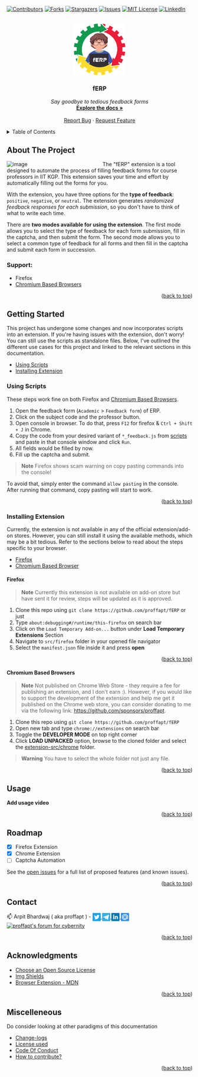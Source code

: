 <div id="top"></div>

<!-- PROJECT SHIELDS -->
<!-- https://www.markdownguide.org/basic-syntax/#reference-style-links-->
[![Contributors][contributors-shield]][contributors-url]
[![Forks][forks-shield]][forks-url]
[![Stargazers][stars-shield]][stars-url]
[![Issues][issues-shield]][issues-url]
[![MIT License][license-shield]][license-url]
[![LinkedIn][linkedin-shield]][linkedin-url]


<!-- PROJECT LOGO -->
<br />
<div align="center">
  <a href="https://github.com/proffapt/fERP">
    <img width="140" alt="image" src="./extension-src/firefox/images/fERP128.png">
  </a>
  
  <h3 align="center">fERP</h3>

  <p align="center">
    <i>Say goodbye to tedious feedback forms</i>
    <br />
    <a href="https://github.com/proffapt/fERP"><strong>Explore the docs »</strong></a>
    <br />
    <br />
    <a href="https://github.com/proffapt/fERP/issues">Report Bug</a>
    ·
    <a href="https://github.com/proffapt/fERP/issues">Request Feature</a>
  </p>
</div>


<!-- TABLE OF CONTENTS -->
<details>
  <summary>Table of Contents</summary>
  <ol>
    <li>
      <a href="#about-the-project">About The Project</a>
      <ul>
        <li><a href="#support">Support</a></li>
      </ul>
    </li>
    <li>
      <a href="#getting-started">Getting Started</a>
      <ul>
        <li><a href="#using-scripts">Using Scripts</a></li>
        <li><a href="#installing-extension">Installing Extension</a></li>
        <ul>
          <li><a href="#firefox">Firefox</a></li>
          <li><a href="#chromium-based-browsers">Chromium Based Browsers</a></li>
        </ul>
      </ul>
    </li>
    <li><a href="#usage">Usage</a></li>
    <li><a href="#roadmap">Roadmap</a></li>
    <li><a href="#contact">Contact</a></li>
    <li><a href="#acknowledgments">Acknowledgments</a></li>
    <li><a href="#miscelleneous">Miscelleneous</a></li>    
  </ol>
</details>


<!-- ABOUT THE PROJECT -->
## About The Project

<img align="left" width="260" alt="image" src="https://user-images.githubusercontent.com/86282911/230757945-2229d143-2eef-40df-958c-269c6a3c919e.png">

The "fERP" extension is a tool designed to automate the process of filling feedback forms for course professors in IIT KGP. This extension saves your time and effort by automatically filling out the forms for you.

With the extension, you have three options for the **type of feedback**: `positive`, `negative`, or `neutral`. The extension generates _randomized feedback responses for each submission_, so you don't have to think of what to write each time.

There are **two modes available for using the extension**. The first mode allows you to select the type of feedback for each form submission, fill in the captcha, and then submit the form. The second mode allows you to select a common type of feedback for all forms and then fill in the captcha and submit each form in succession.

<div id="supports"></div>

### Support:
- Firefox
- [Chromium Based Browsers](https://en.wikipedia.org/wiki/Chromium_(web_browser)#Browsers_based_on_Chromium)


<p align="right">(<a href="#top">back to top</a>)</p>


<!-- GETTING STARTED -->
## Getting Started

This project has undergone some changes and now incorporates scripts into an extension. If you're having issues with the extension, don't worry! You can still use the scripts as standalone files. Below, I've outlined the different use cases for this project and linked to the relevant sections in this documentation.

- [Using Scripts](#using-scripts)
- [Installing Extension](#installing-extension)

### Using Scripts

These steps work fine on both Firefox and [Chromium Based Browsers](https://en.wikipedia.org/wiki/Chromium_(web_browser)#Browsers_based_on_Chromium).

1. Open the feedback form (`Academic` > `Feedback form`) of ERP.
2. Click on the subject code and the professor button.
3. Open console in browser.
   To do that, press ``F12`` for firefox & ``Ctrl + Shift + J`` in Chrome.
4. Copy the code from your desired variant of `*_feedback.js` from [scripts](./scripts) and paste in that console window and click `Run`.
5. All fields would be filled by now.
6. Fill up the captcha and submit.
    
> **Note** Firefox shows scam warning on copy pasting commands into the console!

To avoid that, simply enter the command `allow pasting` in the console.<br>
After running that command, copy pasting will start to work.

<p align="right">(<a href="#top">back to top</a>)</p>

### Installing Extension 

Currently, the extension is not available in any of the official extension/add-on stores. However, you can still install it using the available methods, which may be a bit tedious. Refer to the sections below to read about the steps specific to your browser.

- [Firefox](#firefox)
- [Chromium Based Browser](#chromium-based-browsers)

#### Firefox

> **Note** Currently this extension is not available on add-on store but have sent it for review, steps will be updated as it is approved.

1. Clone this repo using `git clone https://github.com/proffapt/fERP` or just 
2. Type `about:debugging#/runtime/this-firefox` on search bar
3. Click on the `Load Temporary Add-on...` button under **Load Temporary Extensions** Section
4. Navigate to `src/firefox` folder in your opened file navigator
5. Select the `manifest.json` file inside it and press **open**


<p align="right">(<a href="#top">back to top</a>)</p>


#### Chromium Based Browsers

> **Note** Not published on Chrome Web Store - they require a fee for publishing an extension, and I don't earn :). However, if you would like to support the development of the extension and help me get it published on the Chrome web store, you can consider donating to me via the following link: https://github.com/sponsors/proffapt.

1. Clone this repo using `git clone https://github.com/proffapt/fERP`
2. Open new tab and type `chrome://extensions` on search bar
3. Toggle the **DEVELOPER MODE** on top right corner
4. Click **LOAD UNPACKED** option, browse to the cloned folder and select the [extension-src/chrome](./extension-src/chrome) folder.

> **Warning** You have to select the whole folder not just any file.

<p align="right">(<a href="#top">back to top</a>)</p>

## Usage

**Add usage video**

<p align="right">(<a href="#top">back to top</a>)</p>


<!-- ROADMAP -->
## Roadmap
<!-- UPDATE -->
- [x] Firefox Extension
- [x] Chrome Extension
- [ ] Captcha Automation

See the [open issues](https://github.com/proffapt/fERP/issues) for a full list of proposed features (and known issues).

<p align="right">(<a href="#top">back to top</a>)</p>


<!-- CONTACT -->
## Contact

<p>
📫 Arpit Bhardwaj ( aka proffapt ) -   

<a href="https://twitter.com/proffapt">
  <img align="center" alt="proffapt's Twitter " width="22px" src="https://raw.githubusercontent.com/edent/SuperTinyIcons/master/images/svg/twitter.svg" />
</a>
<a href="https://t.me/proffapt">
  <img align="center" alt="proffapt's Telegram" width="22px" src="https://raw.githubusercontent.com/edent/SuperTinyIcons/master/images/svg/telegram.svg" />
</a>
<a href="https://www.linkedin.com/in/proffapt/">
  <img align="center" alt="proffapt's LinkedIn" width="22px" src="https://raw.githubusercontent.com/edent/SuperTinyIcons/master/images/svg/linkedin.svg" />
</a> 
<a href="mailto:proffapt@pm.me">
  <img align="center" alt="proffapt's mail" width="22px" src="https://raw.githubusercontent.com/edent/SuperTinyIcons/master/images/svg/mail.svg" />
</a> 
<a href="https://cybernity.group">
  <img align="center" alt="proffapt's forum for cybernity" width="22px" src="https://cybernity.group/uploads/default/original/1X/a8338f86bbbedd39701c85d5f32cf3d817c04c27.png" />
</a> 
</p>

<p align="right">(<a href="#top">back to top</a>)</p>


<!-- ACKNOWLEDGMENTS -->
## Acknowledgments

* [Choose an Open Source License](https://choosealicense.com)
* [Img Shields](https://shields.io)
* [Browser Extension - MDN](https://developer.mozilla.org/en-US/docs/Mozilla/Add-ons/WebExtensions)

<p align="right">(<a href="#top">back to top</a>)</p>

## Miscelleneous

Do consider looking at other paradigms of this documentation
  - [Change-logs](/.github/CHANGELOG.md)
  - [License used](/LICENSE.txt)
  - [Code Of Conduct](/.github/CODE_OF_CONDUCT.md)
  - [How to contribute?](/.github/CONTRIBUTING.md)

<p align="right">(<a href="#top">back to top</a>)</p>

<!-- MARKDOWN LINKS & IMAGES -->

[contributors-shield]: https://img.shields.io/github/contributors/proffapt/fERP.svg?style=for-the-badge
[contributors-url]: https://github.com/proffapt/fERP/graphs/contributors
[forks-shield]: https://img.shields.io/github/forks/proffapt/fERP.svg?style=for-the-badge
[forks-url]: https://github.com/proffapt/fERP/network/members
[stars-shield]: https://img.shields.io/github/stars/proffapt/fERP.svg?style=for-the-badge
[stars-url]: https://github.com/proffapt/fERP/stargazers
[issues-shield]: https://img.shields.io/github/issues/proffapt/fERP.svg?style=for-the-badge
[issues-url]: https://github.com/proffapt/fERP/issues
[license-shield]: https://img.shields.io/github/license/proffapt/fERP.svg?style=for-the-badge
[license-url]: https://github.com/proffapt/fERP/blob/master/LICENSE.txt
[linkedin-shield]: https://img.shields.io/badge/-LinkedIn-black.svg?style=for-the-badge&logo=linkedin&colorB=555
[linkedin-url]: https://linkedin.com/in/proffapt
